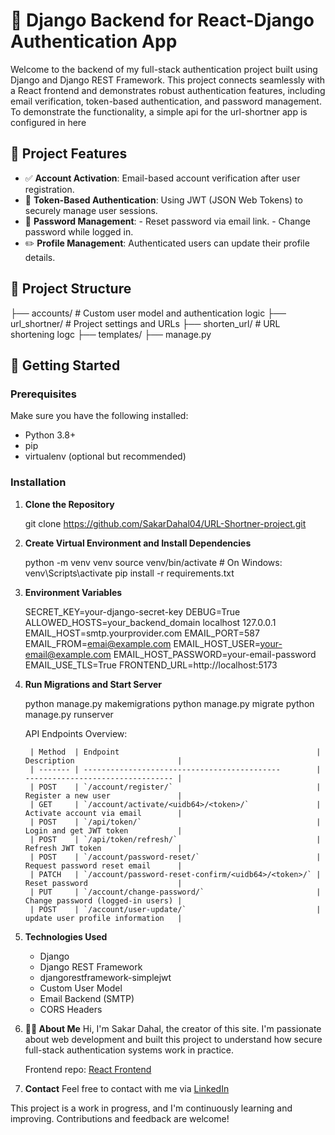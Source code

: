 # 🔐 Django Backend for React-Django Authentication App

Welcome to the backend of my full-stack authentication project built using Django and Django REST Framework. This project connects seamlessly with a React frontend and demonstrates robust authentication features, including email verification, token-based authentication, and password management. To demonstrate the functionality, a simple api for the url-shortner app is configured in here

## 📌 Project Features

- ✅ **Account Activation**: Email-based account verification after user registration.
- 🔐 **Token-Based Authentication**: Using JWT (JSON Web Tokens) to securely manage user sessions.
- 🔁 **Password Management**:
        - Reset password via email link.
        - Change password while logged in.
- ✏️ **Profile Management**: Authenticated users can update their profile details.

## 📁 Project Structure

├── accounts/       # Custom user model and authentication logic
├── url_shortner/   # Project settings and URLs
├── shorten_url/    # URL shortening logc
├── templates/
├── manage.py


## 🚀 Getting Started

### Prerequisites

Make sure you have the following installed:

- Python 3.8+
- pip
- virtualenv (optional but recommended)

### Installation

1. **Clone the Repository**

    git clone https://github.com/SakarDahal04/URL-Shortner-project.git

2. **Create Virtual Environment and Install Dependencies**

    python -m venv venv
    source venv/bin/activate   # On Windows: venv\Scripts\activate
    pip install -r requirements.txt

3. **Environment Variables**

    SECRET_KEY=your-django-secret-key
    DEBUG=True
    ALLOWED_HOSTS=your_backend_domain localhost 127.0.0.1
    EMAIL_HOST=smtp.yourprovider.com
    EMAIL_PORT=587
    EMAIL_FROM=emai@example.com
    EMAIL_HOST_USER=your-email@example.com
    EMAIL_HOST_PASSWORD=your-email-password
    EMAIL_USE_TLS=True
    FRONTEND_URL=http://localhost:5173

4. **Run Migrations and Start Server**

    python manage.py makemigrations
    python manage.py migrate
    python manage.py runserver

    API Endpoints Overview:

        | Method  | Endpoint                                            | Description                       |
        | ------- | --------------------------------------------        | --------------------------------- |
        | POST    | `/account/register/`                                | Register a new user               |
        | GET     | `/account/activate/<uidb64>/<token>/`               | Activate account via email        |
        | POST    | `/api/token/`                                       | Login and get JWT token           |
        | POST    | `/api/token/refresh/`                               | Refresh JWT token                 |
        | POST    | `/account/password-reset/`                          | Request password reset email      |
        | PATCH   | `/account/password-reset-confirm/<uidb64>/<token>/` | Reset password                    |
        | PUT     | `/account/change-password/`                         | Change password (logged-in users) |
        | POST    | `/account/user-update/`                             | update user profile information   |


5. **Technologies Used**
    - Django
    - Django REST Framework
    - djangorestframework-simplejwt
    - Custom User Model
    - Email Backend (SMTP)
    - CORS Headers

6. **🙋‍♂️ About Me**
    Hi, I'm Sakar Dahal, the creator of this site. I'm passionate about web development and built this project to understand how secure full-stack authentication systems work in practice.

    Frontend repo: [React Frontend](https://github.com/SakarDahal04/URL-Shortner-project)

7. **Contact**
    Feel free to contact with me via [LinkedIn](https://www.linkedin.com/in/sakar-dahal-30a560277/)


This project is a work in progress, and I'm continuously learning and improving. Contributions and feedback are welcome!